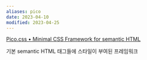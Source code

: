 ```yaml
---
aliases: pico
date: 2023-04-10
modified: 2023-04-25
---
```

[Pico.css • Minimal CSS Framework for semantic HTML](https://picocss.com/)

기본 semantic HTML 태그들에 스타일이 부여된 프레임워크

